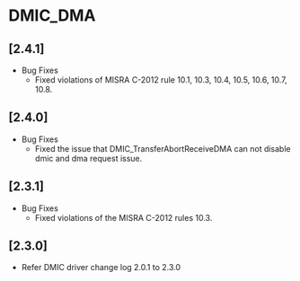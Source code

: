 # DMIC_DMA

## [2.4.1]

- Bug Fixes
  - Fixed violations of MISRA C-2012 rule 10.1, 10.3, 10.4, 10.5, 10.6, 10.7, 10.8.

## [2.4.0]

- Bug Fixes
  - Fixed the issue that DMIC_TransferAbortReceiveDMA can not disable dmic and dma request issue.

## [2.3.1]

- Bug Fixes
  - Fixed violations of the MISRA C-2012 rules 10.3.

## [2.3.0]

- Refer DMIC driver change log 2.0.1 to 2.3.0
